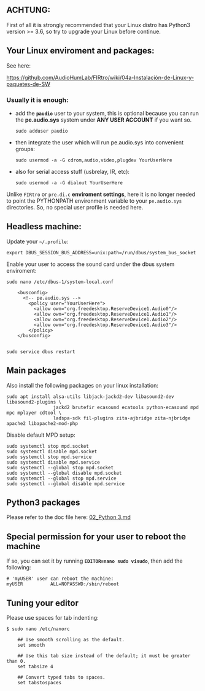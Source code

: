 ## ACHTUNG:

First of all it is strongly recommended that your Linux distro has Python3 version >= 3.6,
so try to upgrade your Linux before continue.

## Your Linux enviroment and packages:

See here: 

https://github.com/AudioHumLab/FIRtro/wiki/04a-Instalación-de-Linux-y-paquetes-de-SW

### Usually it is enough:

- add the **`paudio`** user to your system, this is optional because you can run the **pe.audio.sys** system under **ANY USER ACCOUNT** if you want so.

    `sudo adduser paudio`

- then integrate the user which will run pe.audio.sys into convenient groups:

    `sudo usermod -a -G cdrom,audio,video,plugdev YourUserHere`
    
- also for serial access stuff (usbrelay, IR, etc):

    `sudo usermod -a -G dialout YourUserHere`

Unlike `FIRtro` or `pre.di.c` **enviroment settings**, here it is no longer needed to point the PYTHONPATH environment variable to your `pe.audio.sys` directories. So, no special user profile is needed here.


## Headless machine:

Update your `~/.profile`:

    export DBUS_SESSION_BUS_ADDRESS=unix:path=/run/dbus/system_bus_socket


Enable your user to access the sound card under the dbus system enviroment:

    sudo nano /etc/dbus-1/system-local.conf
    
        <busconfig>
          <!-- pe.audio.sys -->
            <policy user="YourUserHere">
              <allow own="org.freedesktop.ReserveDevice1.Audio0"/>
              <allow own="org.freedesktop.ReserveDevice1.Audio1"/>
              <allow own="org.freedesktop.ReserveDevice1.Audio2"/>
              <allow own="org.freedesktop.ReserveDevice1.Audio3"/>
            </policy>
        </busconfig>
    
    
    sudo service dbus restart


## Main packages

Also install the following packages on your linux installation:

    sudo apt install alsa-utils libjack-jackd2-dev libasound2-dev libasound2-plugins \
                     jackd2 brutefir ecasound ecatools python-ecasound mpd mpc mplayer cdtool \
                     ladspa-sdk fil-plugins zita-ajbridge zita-njbridge apache2 libapache2-mod-php


Disable default MPD setup:

    sudo systemctl stop mpd.socket
    sudo systemctl disable mpd.socket
    sudo systemctl stop mpd.service
    sudo systemctl disable mpd.service
    sudo systemctl --global stop mpd.socket
    sudo systemctl --global disable mpd.socket
    sudo systemctl --global stop mpd.service
    sudo systemctl --global disable mpd.service


## Python3 packages

Please refer to the doc file here: [02_Python 3.md](https://github.com/AudioHumLab/pe.audio.sys/blob/master/pe.audio.sys/doc/02_Python%203.md)


## Special permission for your user to reboot the machine

If so, you can set it by running **`EDITOR=nano sudo visudo`**, then add the following:

    # 'myUSER' user can reboot the machine:
    myUSER          ALL=NOPASSWD:/sbin/reboot

## Tuning your editor

Please use spaces for tab indenting:

    $ sudo nano /etc/nanorc

        ## Use smooth scrolling as the default.
        set smooth

        ## Use this tab size instead of the default; it must be greater than 0.
        set tabsize 4

        ## Convert typed tabs to spaces.
        set tabstospaces

